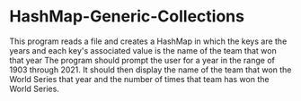 # HashMap-Generic-Collections
This program reads a file and creates a HashMap in which the keys are the years and each key's associated value is the name of the team that won that year
The program should prompt the user for a year in the range of 1903 through 2021. It
should then display the name of the team that won the World Series that year and the
number of times that team has won the World Series.
